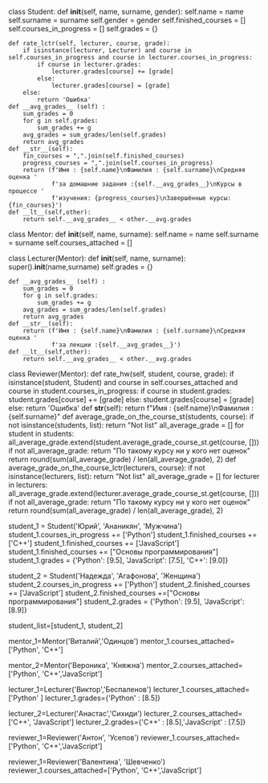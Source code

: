 class Student:
    def __init__(self, name, surname, gender):
        self.name = name
        self.surname = surname
        self.gender = gender
        self.finished_courses = []
        self.courses_in_progress = []
        self.grades = {}

    def rate_lctr(self, lecturer, course, grade):
        if isinstance(lecturer, Lecturer) and course in self.courses_in_progress and course in lecturer.courses_in_progress:
            if course in lecturer.grades:
                lecturer.grades[course] += [grade]
            else:
                lecturer.grades[course] = [grade]
        else:
            return 'Ошибка'
    def __avg_grades__ (self) :
        sum_grades = 0
        for g in self.grades:
            sum_grades += g
        avg_grades = sum_grades/len(self.grades)
        return avg_grades
    def __str__(self):
        fin_courses = ",".join(self.finished_courses)
        progress_courses = ",".join(self.courses_in_progress)
        return (f'Имя : {self.name}\nФамилия : {self.surname}\nСредняя оценка '
                f'за домашние задания :{self.__avg_grades__}\nКурсы в процессе '
                f'изучения: {progress_courses}\nЗавершённые курсы:{fin_courses}')
    def __lt__(self,other):
        return self.__avg_grades__ < other.__avg.grades


class Mentor:
    def __init__(self, name, surname):
        self.name = name
        self.surname = surname
        self.courses_attached = []


class Lecturer(Mentor):
    def __init__(self, name, surname):
        super().__init__(name,surname)
        self.grades = {}

    def __avg_grades__ (self) :
        sum_grades = 0
        for g in self.grades:
            sum_grades += g
        avg_grades = sum_grades/len(self.grades)
        return avg_grades
    def __str__(self):
        return (f'Имя : {self.name}\nФамилия : {self.surname}\nСредняя оценка '
                f'за лекции :{self.__avg_grades__}')
    def __lt__(self,other):
        return self.__avg_grades__ < other.__avg.grades
class Reviewer(Mentor):
    def rate_hw(self, student, course, grade):
        if isinstance(student, Student) and course in self.courses_attached and course in student.courses_in_progress:
            if course in student.grades:
                student.grades[course] += [grade]
            else:
                student.grades[course] = [grade]
        else:
            return 'Ошибка'
    def __str__(self):
        return f"Имя : {self.name}\nФамилия : {self.surname}"
def average_grade_on_the_course_st(students, course):
    if not isinstance(students, list):
        return "Not list"
    all_average_grade = []
    for student  in students:
        all_average_grade.extend(student.average_grade_course_st.get(course, []))
    if not all_average_grade:
        return "По такому курсу ни у кого нет оценок"
    return round(sum(all_average_grade) / len(all_average_grade), 2)
def average_grade_on_the_course_lctr(lecturers, course):
    if not isinstance(lecturers, list):
        return "Not list"
    all_average_grade = []
    for lecturer  in lecturers:
        all_average_grade.extend(lecturer.average_grade_course_st.get(course, []))
    if not all_average_grade:
        return "По такому курсу ни у кого нет оценок"
    return round(sum(all_average_grade) / len(all_average_grade), 2)

student_1 = Student('Юрий', 'Ананикян', 'Мужчина')
student_1.courses_in_progress += ['Python']
student_1.finished_courses += ['C++']
student_1.finished_courses += ['JavaScript']
student_1.finished_courses += ["Основы программирования"]
student_1.grades = {'Python': [9.5], 'JavaScript': [7.5], 'C++': [9.0]}

student_2 = Student('Надежда', 'Агафонова', 'Женщина')
student_2.courses_in_progress += ['Python']
student_2.finished_courses += ['JavaScript']
student_2.finished_courses +=["Основы программирования"]
student_2.grades = {'Python': [9.5], 'JavaScript': [8.9]}

student_list=[student_1, student_2]

mentor_1=Mentor('Виталий','Одинцов')
mentor_1.courses_attached=['Python', 'C++']

mentor_2=Mentor('Вероника', 'Княжна')
mentor_2.courses_attached=['Python', 'C++','JavaScript']

lecturer_1=Lecturer('Виктор','Беспаленов')
lecturer_1.courses_attached=['Python' ]
lecturer_1.grades={'Python' : [8.5]}

lecturer_2=Lecturer('Анастас','Сихиди')
lecturer_2.courses_attached=['C++', 'JavaScript']
lecturer_2.grades={'С++' : [8.5],'JavaScript' : [7.5]}

reviewer_1=Reviewer('Антон', 'Усепов')
reviewer_1.courses_attached=['Python', 'C++','JavaScript']

reviewer_1=Reviewer('Валентина', 'Шевченко')
reviewer_1.courses_attached=['Python', 'C++','JavaScript']
